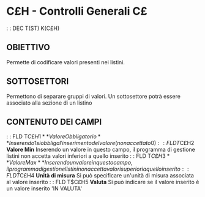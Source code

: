 # C£H - Controlli Generali C£
 :  : DEC T(ST) K(C£H)
## OBIETTIVO
Permette di codificare valori presenti nei listini.
## SOTTOSETTORI
Permettono di separare gruppi di valori. Un sottosettore potrà essere associato alla sezione di un listino
## CONTENUTO DEI CAMPI
 :  : FLD T$C£H1 **Valore Obbligatorio**
Inserendo 1 si obbliga l'inserimento del valore (non accettato 0)
 :  : FLD T$C£H2 **Valore Min**
Inserendo un valore in questo campo, il programma di gestione listini non accetta valori inferiori a quello inserito
 :  : FLD T$C£H3 **Valore Max**
Inserendo un valore in questo campo, il programma di gestione listini non accetta valori superiori a quello inserito
 :  : FLD T$C£H4 **Unità di misura**
Si può specificare un'unità di misura associata al valore inserito
 :  : FLD T$C£H5 **Valuta**
Si può indicare se il valore inserito è un valore inserito 'IN VALUTA'
